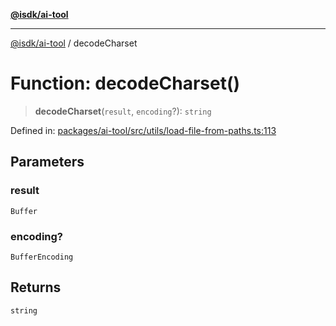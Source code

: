 [**@isdk/ai-tool**](../README.md)

***

[@isdk/ai-tool](../globals.md) / decodeCharset

# Function: decodeCharset()

> **decodeCharset**(`result`, `encoding`?): `string`

Defined in: [packages/ai-tool/src/utils/load-file-from-paths.ts:113](https://github.com/isdk/ai-tool.js/blob/79d5773fa454dc7789b1291b1ebd73e4c1b93154/src/utils/load-file-from-paths.ts#L113)

## Parameters

### result

`Buffer`

### encoding?

`BufferEncoding`

## Returns

`string`
